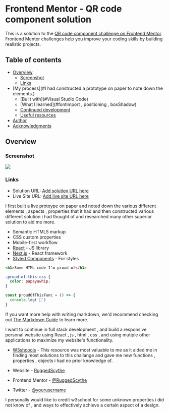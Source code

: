 # Frontend Mentor - QR code component solution

This is a solution to the [QR code component challenge on Frontend Mentor](https://www.frontendmentor.io/challenges/qr-code-component-iux_sIO_H). Frontend Mentor challenges help you improve your coding skills by building realistic projects. 

## Table of contents

- [Overview](#overview)
  - [Screenshot](#Porject.png)
  - [Links](#Youtube.com/@AlwaysScythe)
- [My process](#I had constructed a prototype on paper to note down the elements.)
  - [Built with](#Visual Studio Code)
  - [What I learned](#fontimport , positioning , boxShadow)
  - [Continued development](#continued-development)
  - [Useful resources](#W3shcools)
- [Author](#RuggedScythe)
- [Acknowledgments](#Pewdiepie_Real/Lolingboi)



## Overview

### Screenshot

![](Porject.png)




### Links

- Solution URL: [Add solution URL here](https://github.com/ScytheProduction/QR)
- Live Site URL: [Add live site URL here](https://scytheproduction.github.io/QR/)


I first built a live protoype on paper and noted down the various different elements , aspects , properties that it had and then constructed various different solution i had thought of and researched many other superior solution to aid me more.


- Semantic HTML5 markup
- CSS custom properties
- Mobile-first workflow
- [React](https://reactjs.org/) - JS library
- [Next.js](https://nextjs.org/) - React framework
- [Styled Components](https://styled-components.com/) - For styles






```html
<h1>Some HTML code I'm proud of</h1>
```
```css
.proud-of-this-css {
  color: papayawhip;
}
```
```js
const proudOfThisFunc = () => {
  console.log('🎉')
}
```

If you want more help with writing markdown, we'd recommend checking out [The Markdown Guide](https://www.markdownguide.org/) to learn more.


I want to continue in full stack development , and build a responsive personal website using React , js , html , css , and using mutiple other applications to maximize my website's functionality.



- [W3shcools](w3shcools.com) - This resource was most valuable to me as it aided me in finding most solutions to this challange and gave me new functions , properties , objects i had no prior knowledge of.





- Website - [RuggedScythe](https://www.your-site.com)
- Frontend Mentor - [@RuggedScythe](https://www.frontendmentor.io/profile/yourusername)
- Twitter - [@yourusername](https://www.twitter.com/yourusername)


I personally would like to credit w3school for some unknown properties i did not know of  , and ways to effectively achieve a certain aspect of a design.

